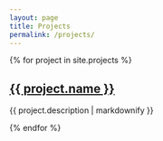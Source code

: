 ```yaml
---
layout: page
title: Projects
permalink: /projects/
---
```


{% for project in site.projects %}
  <h2>
    <a href="{{ project.url }}">
      {{ project.name }}
    </a>
  </h2>
  <p>{{ project.description | markdownify }}</p>
{% endfor %}
